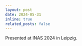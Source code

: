 ```yaml
---
layout: post
date: 2024-05-31
inline: true
related_posts: false
---
```


Presented at INAS 2024 in Leipzig.  
